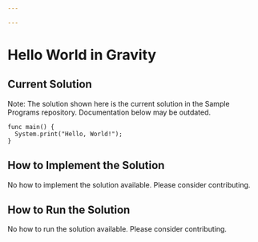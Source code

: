 ```yaml
---

---
```


# Hello World in Gravity

## Current Solution

Note: The solution shown here is the current solution in the Sample Programs repository. Documentation below may be outdated.

```Gravity
func main() {
  System.print("Hello, World!");
}

```

## How to Implement the Solution

No how to implement the solution available. Please consider contributing.

## How to Run the Solution

No how to run the solution available. Please consider contributing.